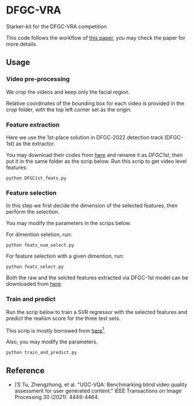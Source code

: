 # DFGC-VRA
Starker-kit for the DFGC-VRA competition

This code follows the workflow of [this paper](https://arxiv.org/abs/2302.00918),  you may check the paper for more details.


## Usage

### Video pre-processing
We crop the videos and keep only the facial region.

Relative coordinates of the bounding box for each video is provided in the *crop* folder, with the top left corner set as the origin.

### Feature extraction
Here we use the 1st-place solution in DFGC-2022 detection track (DFGC-1st) as the extractor.

You may download their codes from [here](https://github.com/chenhanch/DFGC-2022-1st-place.git) and rename it as *DFGC1st*, then put it in the same folder as the scrip below.
Run this scrip to get video level features:
```
python DFGC1st_feats.py
```

### Feature selection
In this step we first decide the dimension of the selected features, then perform the selection.

You may modify the parameters in the scrips below.

For dimention seletion, run:
```
python feats_num_select.py
```

For feature selection with a given dimention, run: 
```
python feats_select.py
```
Both the raw and the selcted features extracted via DFGC-1st model can be downloaded from [here](https://drive.google.com/file/d/1uZ2dJC1khdlTtRM8lSgrjXLMKHy5O2kl/view?usp=share_link).

### Train and predict
Run the scrip below to train a SVR regressor with the selected features and predict the realism score for the three test sets.

This scrip is mostly borrowed from [here](https://github.com/vztu/BVQA_Benchmark.git)[<sup>1</sup>](#refer-anchor-1).

Also, you may modify the parameters.

```
python train_and_predict.py
```

## Reference

<div id="refer-anchor-1"></div>

- [1] Tu, Zhengzhong, et al. "UGC-VQA: Benchmarking blind video quality assessment for user generated content." IEEE Transactions on Image Processing 30 (2021): 4449-4464.



